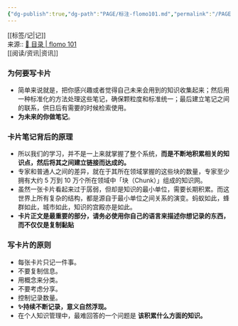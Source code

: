 ```yaml
---
{"dg-publish":true,"dg-path":"PAGE/标注-flomo101.md","permalink":"/PAGE/标注-flomo101/","noteIcon":"1","created":"2023-04-22T18:23:41.021+08:00","updated":""}
---
```


[[标签/记\|记]]  
来源:: [🌱 目录 | flomo 101](https://help.flomoapp.com/thinking/start.html)  
[[阅读/资讯\|资讯]]
### 为何要写卡片
- 简单来说就是，把你感兴趣或者觉得自己未来会用到的知识收集起来；然后用一种标准化的方法处理这些笔记，确保颗粒度和标准统一；最后建立笔记之间的联系，供日后有需要的时候检索使用。
- **为未来的你做笔记**。
### 卡片笔记背后的原理
- 所以我们的学习，并不是一上来就掌握了整个系统，**而是不断地积累相关的知识点，然后将其之间建立链接而达成的。**
- 专家和普通人之间的差异，就在于其所在领域掌握的这些块的数量，专家至少拥有大约 5 万到 10 万个所在领域中「块（Chunk）」组成的知识网。
- 虽然一张卡片看起来过于孱弱，但却是知识的最小单位，需要长期积累。而这世界上所有复杂的结构，都是源自于最小单位之间关系的演变。蚂蚁如此，蜂群如此，城市如此，知识的宫殿亦是如此。
- **卡片正文是最重要的部分，请务必使用你自己的语言来描述你想记录的东西，而不仅仅是复制黏贴**
### 写卡片的原则
- 每张卡片只记一件事。
- 不要复制信息。
- 用概念来分类。
- 不要考虑分享。
- 控制记录数量。
- **✨持续不断记录，意义自然浮现。**
- 在个人知识管理中，最难回答的一个问题是 **该积累什么方面的知识。**
